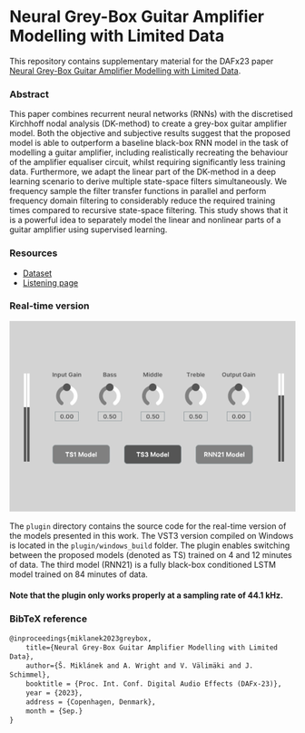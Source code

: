 # Neural Grey-Box Guitar Amplifier Modelling with Limited Data
This repository contains supplementary material for the DAFx23 paper [Neural Grey-Box Guitar Amplifier Modelling with Limited Data](/).

### Abstract
This paper combines recurrent neural networks (RNNs) with the discretised Kirchhoff nodal analysis (DK-method) to create a grey-box guitar amplifier model. Both the objective and subjective results suggest that the proposed model is able to outperform a baseline black-box RNN model in the task of modelling a guitar amplifier, including realistically recreating the behaviour of the amplifier equaliser circuit, whilst requiring significantly less training data. Furthermore, we adapt the linear part of the DK-method in a deep learning scenario to derive multiple state-space filters simultaneously. We frequency sample the filter transfer functions in parallel and perform frequency domain filtering to considerably reduce the required training times compared to recursive state-space filtering. This study shows that it is a powerful idea to separately model the linear and nonlinear parts of a guitar amplifier using supervised learning.

### Resources
- [Dataset](https://zenodo.org/record/7970723)
- [Listening page](https://stepanmk.github.io/grey-box-amp/)

### Real-time version

<p align="center">
    <img src="./imgs/plugin.png">
</p>

The ```plugin``` directory contains the source code for the real-time version of the models presented in this work. The VST3 version compiled on Windows is located in the ```plugin/windows_build``` folder. The plugin enables switching between the proposed models (denoted as TS) trained on 4 and 12 minutes of data. The third model (RNN21) is a fully black-box conditioned LSTM model trained on 84 minutes of data.

#### Note that the plugin only works properly at a sampling rate of 44.1 kHz.

### BibTeX reference

```
@inproceedings{miklanek2023greybox,
    title={Neural Grey-Box Guitar Amplifier Modelling with Limited Data},
    author={Š. Miklánek and A. Wright and V. Välimäki and J. Schimmel},
    booktitle = {Proc. Int. Conf. Digital Audio Effects (DAFx-23)},
    year = {2023},
    address = {Copenhagen, Denmark}, 
    month = {Sep.}
}
```